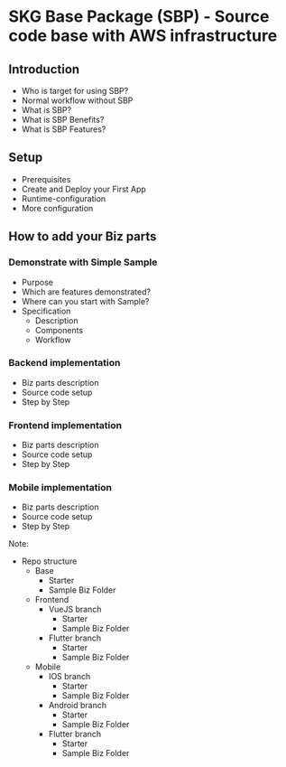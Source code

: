 # SKG Base Package (SBP) - Source code base with AWS infrastructure

## Introduction
- Who is target for using SBP?
- Normal workflow without SBP
- What is SBP?
- What is SBP Benefits?
- What is SBP Features?

## Setup
- Prerequisites
- Create and Deploy your First App
- Runtime-configuration
- More configuration
## How to add your Biz parts
### Demonstrate with Simple Sample
- Purpose
- Which are features demonstrated?
- Where can you start with Sample?
- Specification
  - Description
  - Components
  - Workflow
### Backend implementation
- Biz parts description
- Source code setup
- Step by Step
### Frontend implementation
- Biz parts description
- Source code setup
- Step by Step
### Mobile implementation
- Biz parts description
- Source code setup
- Step by Step


Note:
- Repo structure
  - Base
    - Starter
    - Sample Biz Folder
  - Frontend
    - VueJS branch
      - Starter
      - Sample Biz Folder
    - Flutter branch
      - Starter
      - Sample Biz Folder
  - Mobile
    - IOS branch
      - Starter
      - Sample Biz Folder
    - Android branch
      - Starter
      - Sample Biz Folder
    - Flutter branch
      - Starter
      - Sample Biz Folder
